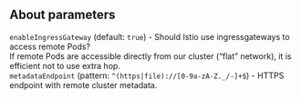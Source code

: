 ## About parameters
`enableIngressGateway` (default: `true`) - Should Istio use ingressgateways to access remote Pods?  
If remote Pods are accessible directly from our cluster (“flat” network), it is efficient not to use extra hop.  
`metadataEndpoint` (pattern: `^(https|file)://[0-9a-zA-Z._/-]+$`) - HTTPS endpoint with remote cluster metadata.